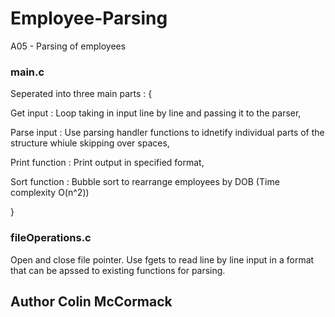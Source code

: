 # Employee-Parsing

A05 - Parsing of employees

### main.c

Seperated into three main parts : {
  
  Get input : Loop taking in input line by line and passing it to the parser,
  
  Parse input : Use parsing handler functions to idnetify individual parts of the structure whiule skipping over spaces,
  
  Print function : Print output in specified format,
  
  Sort function : Bubble sort to rearrange employees by DOB (Time complexity O(n^2))
  
} 

### fileOperations.c

Open and close file pointer.
Use fgets to read line by line input in a format that can be apssed to existing functions for parsing.

## Author Colin McCormack
